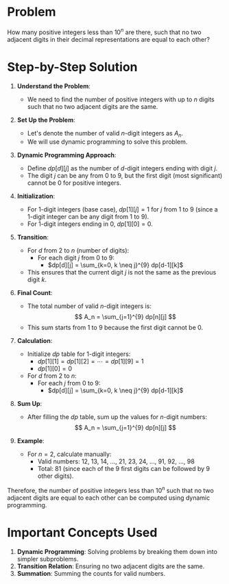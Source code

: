 # Problem
How many positive integers less than $10^n$ are there, such that no two adjacent digits in their decimal representations are equal to each other?

# Step-by-Step Solution

1. **Understand the Problem**:
    - We need to find the number of positive integers with up to $n$ digits such that no two adjacent digits are the same.

2. **Set Up the Problem**:
    - Let's denote the number of valid $n$-digit integers as $A_n$.
    - We will use dynamic programming to solve this problem.

3. **Dynamic Programming Approach**:
    - Define $dp[d][j]$ as the number of $d$-digit integers ending with digit $j$.
    - The digit $j$ can be any from 0 to 9, but the first digit (most significant) cannot be 0 for positive integers.

4. **Initialization**:
    - For 1-digit integers (base case), $dp[1][j] = 1$ for $j$ from 1 to 9 (since a 1-digit integer can be any digit from 1 to 9).
    - For 1-digit integers ending in 0, $dp[1][0] = 0$.

5. **Transition**:
    - For $d$ from 2 to $n$ (number of digits):
      - For each digit $j$ from 0 to 9:
        - $dp[d][j] = \sum_{k=0, k \neq j}^{9} dp[d-1][k]$
    - This ensures that the current digit $j$ is not the same as the previous digit $k$.

6. **Final Count**:
    - The total number of valid $n$-digit integers is:
      $$
      A_n = \sum_{j=1}^{9} dp[n][j]
      $$
    - This sum starts from 1 to 9 because the first digit cannot be 0.

7. **Calculation**:
    - Initialize $dp$ table for 1-digit integers:
      - $dp[1][1] = dp[1][2] = \cdots = dp[1][9] = 1$
      - $dp[1][0] = 0$
    - For $d$ from 2 to $n$:
      - For each $j$ from 0 to 9:
        - $dp[d][j] = \sum_{k=0, k \neq j}^{9} dp[d-1][k]$

8. **Sum Up**:
    - After filling the $dp$ table, sum up the values for $n$-digit numbers:
      $$
      A_n = \sum_{j=1}^{9} dp[n][j]
      $$

9. **Example**:
    - For $n=2$, calculate manually:
      - Valid numbers: 12, 13, 14, ..., 21, 23, 24, ..., 91, 92, ..., 98
      - Total: $81$ (since each of the $9$ first digits can be followed by $9$ other digits).

Therefore, the number of positive integers less than $10^n$ such that no two adjacent digits are equal to each other can be computed using dynamic programming.

# Important Concepts Used
1. **Dynamic Programming**: Solving problems by breaking them down into simpler subproblems.
2. **Transition Relation**: Ensuring no two adjacent digits are the same.
3. **Summation**: Summing the counts for valid numbers.
